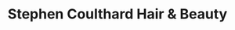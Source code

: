---
title: "Stephen Coulthard Hair & Beauty"
url: /gateshead/stephen-coulthard-hair-and-beauty/
shop: hairdresser
---
